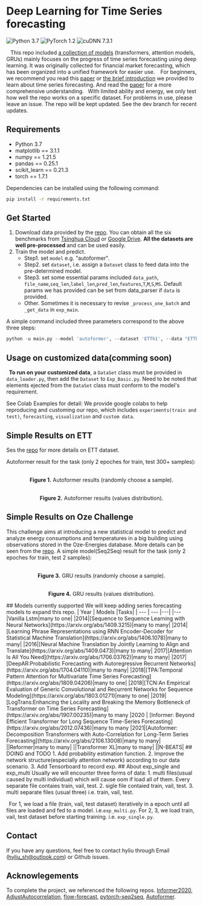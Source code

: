 # Deep Learning for Time Series forecasting
![Python 3.7](https://img.shields.io/badge/python-3.7-green.svg?style=plastic) ![PyTorch 1.2](https://img.shields.io/badge/PyTorch%20-%23EE4C2C.svg?style=plastic) ![cuDNN 7.3.1](https://img.shields.io/badge/cudnn-7.3.1-green.svg?style=plastic) 
<!-- ![License CC BY-NC-SA](https://img.shields.io/badge/license-CC_BY--NC--SA--green.svg?style=plastic) -->

&ensp; This repo included [a collection of models](#models-currently-supported) (transformers, attention models, GRUs) mainly focuses on the progress of time series forecasting using deep learning. It was originally collected for financial market forecasting, which has been organized into a unified framework for easier use.
&ensp; For beginners, we recommend you read this [paper](https://arxiv.org/abs/2004.13408) or [the brief introduction](/What%20you%20need%20know%20before%20starting%20the%20project.pdf) we provided to learn about time series forecasting. And read the [paper](https://arxiv.org/abs/2012.03854) for a more comprehensive understanding.
&ensp;With limited ability and energy, we only test how well the repo works on a specific dataset. For problems in use, please leave an issue. The repo will be kept updated.
See the dev branch for recent updates.


## Requirements

- Python 3.7
- matplotlib == 3.1.1
- numpy == 1.21.5
- pandas == 0.25.1
- scikit_learn == 0.21.3
- torch == 1.7.1

Dependencies can be installed using the following command:
```bash
pip install -r requirements.txt
```

## Get Started
1. Download data provided by the [repo](https://github.com/thuml/Autoformer). You can obtain all the six benchmarks from [Tsinghua Cloud](https://cloud.tsinghua.edu.cn/d/e1ccfff39ad541908bae/) or [Google Drive](https://drive.google.com/drive/folders/1ZOYpTUa82_jCcxIdTmyr0LXQfvaM9vIy?usp=sharing). __All the datasets are well pre-processed__ and can be used easily.
2. Train the model and predict.
   - Step1. set `model` e.g. "autoformer".
   - Step2. set `dataset`, i.e.  assign a `Dataset` class to feed data into the pre-determined model.
   - Step3. set some essential params included `data_path`, `file_name`,`seq_len`,`label_len`,`pred_len`,`features`,`T`,`M`,`S`,`MS`. Default params we has provided can be set from data_parser if `data` is provided.
   - Other. Sometimes it is necessary to revise `_process_one_batch` and `_get_data` in `exp_main`.

A simple command included three parameters correspond to the above three steps:
```python 
python -u main.py --model 'autoformer', --dataset 'ETTh1', --data "ETTh1"
```

## Usage on customized data(comming soon)
&ensp;**To run on your customized data**, a `DataSet` class must be provided in `data_loader.py`, then add the `Dataset` to `Exp_Basic.py`. Need to be noted that elements ejected from the `DataSet` class must conform to the model's requirement.

<span id="colablink">See Colab Examples for detail:</span> We provide google colabs to help reproducing and customing our repo, which includes `experiments(train and test)`, `forecasting`, `visualization` and `custom data`.
<!-- [![Open In Colab](https://colab.research.google.com/assets/colab-badge.svg)](https://colab.research.google.com/drive/1_X7O2BkFLvqyCdZzDZvV2MB0aAvYALLC) -->

## Simple Results on ETT
Ses the [repo](https://github.com/zhouhaoyi/ETDataset) for more details on ETT dataset.

Autoformer result for the task (only 2 epoches for train, test 300+ samples):

<p align="center">
<img src="./img/autoformer_sample.jpg" alt="" align=center />
<br><br>
<b>Figure 1.</b> Autoformer results (randomly choose a sample).
</p>

<p align="center">
<img src="./img/autoformer_distribution.jpg" alt="" align=center />
<br><br>
<b>Figure 2.</b> Autoformer results (values distribution).
</p>

## Simple Results on Oze Challenge
This challenge aims at introducing a new statistical model to predict and analyze energy consumptions and temperatures in a big building using observations stored in the Oze-Energies database. More details can be seen from the [repo](https://github.com/maxjcohen/ozechallenge_benchmark).
A simple model(Seq2Seq) result for the task (only 2 epoches for train, test 2 samples):
<p align="center">
<img src="./img/edgru_sample.jpg" alt="" align=center />
<br><br>
<b>Figure 3.</b> GRU results (randomly choose a sample).
</p>

<p align="center">
<img src="./img/edgru_distribution.jpg" alt="" align=center />
<br><br>
<b>Figure 4.</b> GRU results (values distribution).
</p>
## Models currently supported
We will keep adding series forecasting models to expand this repo.
| Year | Models |Tasks|
| --- | --- |---|
|---|Vanilla Lstm|many to one|
|2014|[Sequence to Sequence Learning with Neural Networks](https://arxiv.org/abs/1409.3215)|many to many|
|2014|[Learning Phrase Representations using RNN Encoder-Decoder for Statistical Machine Translation](https://arxiv.org/abs/1406.1078)|many to many|
|2016|[Neural Machine Translation by Jointly Learning to Align and Translate](https://arxiv.org/abs/1409.0473)|many to many|
2017|[Attention Is All You Need](https://arxiv.org/abs/1706.03762)|many to many|
|2017|[DeepAR:Probabilistic Forecasting with Autoregressive Recurrent Networks](https://arxiv.org/abs/1704.04110)|many to many|
|2018|[TPA:Temporal Pattern Attention for Multivariate Time Series Forecasting](https://arxiv.org/abs/1809.04206)|many to one|
|2018|[TCN:An Empirical Evaluation of Generic Convolutional and Recurrent Networks for Sequence Modeling](https://arxiv.org/abs/1803.01271)|many to one|
|2019|[LogTrans:Enhancing the Locality and Breaking the Memory Bottleneck of Transformer on Time Series Forecasting](https://arxiv.org/abs/1907.00235)|many to many 
|2020 | [Informer: Beyond Efficient Transformer for Long Sequence Time-Series Forecasting](https://arxiv.org/abs/2012.07436)|many to many
|2021|[Autoformer: Decomposition Transformers with Auto-Correlation for Long-Term Series Forecasting](https://arxiv.org/abs/2106.13008)|many to many|
||Reformer|many to many|
||Transformer XL|many to many|
||N-BEATS|
## DOING and TODO
1. Add probability estimation function.
2. Improve the network structure(especially attention network) according to our data scenario.
3. Add Tensorboard to record exp.
## About exp_single and exp_multi
Usually we will encounter three forms of data:
1. multi files(usual caused by multi individual) which will cause oom if load all of them. Every separate file contaies train, vail, test.
2. sigle file contaied train, vail, test.
3. multi separate files (usual three) i.e. train, vail, test.

&ensp;For 1, we load a file (train, vail, test dataset) iteratively in a epoch until all files are loaded and fed to a model. i.e.`exp_multi.py`. For 2, 3, we load  train, vail, test dataset before starting training. i.e. `exp_single.py`.
## Contact
If you have any questions, feel free to contact hyliu through Email (hyliu_sh@outlook.com) or Github issues. 
## Acknowlegements 
To complete the project, we referenced the following repos.
[Informer2020](https://github.com/zhouhaoyi/Informer2020),   [AdjustAutocorrelation](https://github.com/Daikon-Sun/AdjustAutocorrelation), [flow-forecast](https://github.com/hyliush/deep-time-series/tree/master), [pytorch-seq2seq](https://github.com/bentrevett/pytorch-seq2seq), [Autoformer](https://github.com/thuml/Autoformer).